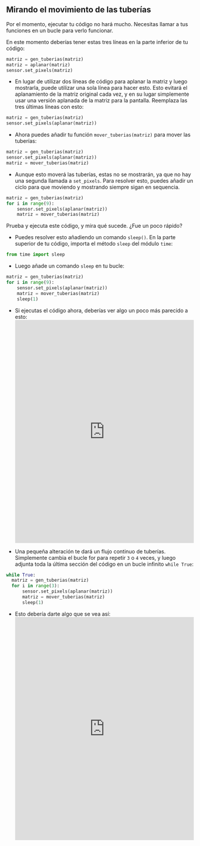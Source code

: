 ## Mirando el movimiento de las tuberías

Por el momento, ejecutar tu código no hará mucho. Necesitas llamar a tus funciones en un bucle para verlo funcionar.

En este momento deberías tener estas tres líneas en la parte inferior de tu código:

```python
matriz = gen_tuberias(matriz)
matriz = aplanar(matriz)
sensor.set_pixels(matriz)
```

- En lugar de utilizar dos líneas de código para aplanar la matriz y luego mostrarla, puede utilizar una sola línea para hacer esto. Esto evitará el aplanamiento de la matriz original cada vez, y en su lugar simplemente usar una versión aplanada de la matriz para la pantalla. Reemplaza las tres últimas líneas con esto:

```python
matriz = gen_tuberias(matriz)
sensor.set_pixels(aplanar(matriz))
```

- Ahora puedes añadir tu función `mover_tuberias(matriz)` para mover las tuberías:

```python
matriz = gen_tuberias(matriz)
sensor.set_pixels(aplanar(matriz))
matriz = mover_tuberias(matriz)
```
- Aunque esto moverá las tuberías, estas no se mostrarán, ya que no hay una segunda llamada a `set_pixels`. Para resolver esto, puedes añadir un ciclo para que moviendo y mostrando siempre sigan en sequencia.

```python
matriz = gen_tuberias(matriz)
for i in range(9):
    sensor.set_pixels(aplanar(matriz))
    matriz = mover_tuberias(matriz)
```

Prueba y ejecuta este código, y mira qué sucede. ¿Fue un poco rápido?

- Puedes resolver esto añadiendo un comando `sleep()`. En la parte superior de tu código, importa el método `sleep` del módulo `time`:

```python
from time import sleep
```

- Luego añade un comando `sleep` en tu bucle:

```python
matriz = gen_tuberias(matriz)
for i in range(9):
    sensor.set_pixels(aplanar(matriz))
    matriz = mover_tuberias(matriz)
    sleep(1)
```

- Si ejecutas el código ahora, deberías ver algo un poco más parecido a esto: <iframe src="https://trinket.io/embed/python/e79f0007a3" width="100%" height="600" frameborder="0" marginwidth="0" marginheight="0" allowfullscreen mark="crwd-mark"></iframe>

- Una pequeña alteración te dará un flujo continuo de tuberías. Simplemente cambia el bucle for para repetir `3` o `4` veces, y luego adjunta toda la última sección del código en un bucle infinito `while True`:

```python
while True:
  matriz = gen_tuberias(matriz)
  for i in range(3):
      sensor.set_pixels(aplanar(matriz))
      matriz = mover_tuberias(matriz)
      sleep(1)
```

- Esto debería darte algo que se vea así: <iframe src="https://trinket.io/embed/python/03d79d3f93" width="100%" height="600" frameborder="0" marginwidth="0" marginheight="0" allowfullscreen mark="crwd-mark"></iframe>
